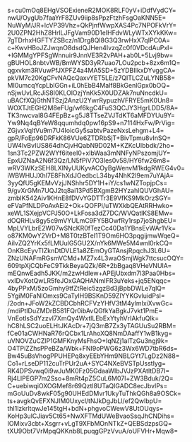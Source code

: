 s+cu0mOq8EHgVSOExieneR2MOK8RLF0yV+iDdfVydCY=
nwU/OygUb7faaYrF8ZUv9iip8sPpzFtzhFsgOaKNN5E=
NuWyM/JR+lcVP39Vhz+QkPjnfWwpXAS4Pc7NPOFkVrY=
2U0ZPN2HhZ8HrlLJFgVam90D1eIHFdvWLyWTxXYkKKw=
7gTDrhxHGFTYZSBcz/n1Drg8QI8G3Q3rwHxX7qIPC0A=
c+KwvHBoJZJwqnO8dsdQJHen4IvzqZc0f0VDcdAuPxI=
+IGMMgYPFSgWnnuir9JnnVE3R2vPAH+ab0L+5Lvj9bw=
gBUHOL8nbtvWB/BmWYSD3yR7uao7LOu2pcb+8zx6m1Q=
qgxvkm3RVuwPfJXPFZ4a4MA5SD+5zYDBIIkxDYvggCA=
pkVM7c20KgCFvNAQcQaxvYET5LE/z7QITLCZuLYNB58=
MI0umcqYcpLblGGn+iL0hEbB4Malf8BkGenlGpx0bOQ=
nSjwUvLRcJiS8I0KLOlOzjYnKk5X0UDZAk7nuNncdkU=
uBACfXQjGthNTSzj2AnzU2YwrRypuzhVFRYE5mK0Un8=
WOXTJtEGH2M8eFUg/wf6kgC4FuS3QCJY3HgrLDD5/8A=
TK3nwcval8G4FEpBz+g5J8TTseZVJTdKT6aMFDYUu9Y=
Yw9Nq4qBYeW8qqumhdq0pw16pS9+n7114HxFw/PrVig=
ZGjvxVqltVu9m7U4IoicGy5sabtvPazeNxsLehgm+L4=
gpR/FoEp96DRFkK86VUe6ZTDRbSjT+BivTpmu8vInSQ=
UW4IvBvIUS864dhCjvHQabN9D02M+KZKcUIbbdk/2ho=
1sn3Tc2PZW2WYf6iteeI0+xIbWaa3mNNFyNPszomjUY=
EpxUZNaA2N6f3Qz/LN5fPiV7O3Ies0v58/HY6fw26m8=
wRV3WKzSEH8LXlNyUUKyvACOyBgWenvM1kdgRWEG4v0=
iWBWHUJXhl7E8FhXdJOedbcL34by4NhK2I9em7uYAjA=
3yyQfU5gKEMvVzjJNShhr5DY1H+iY/cs1wNZTopjpCs=
9/gvXrGMn7UQJ2tq8ai13Pd5BXgmB2HYzahlQUVGhAU=
zmbIK542Aiv1KHnE8fDVvYGDTTr3E9VfKS9MkOrzSGY=
eFVaPfNLDPoAvAEi2+Ok+QOFPi/uTWXkbQEAtRRHwko=
xeWL1SXejpVCPJ50O+LkFosa3dZ7DC/WVQatlKS8EMw=
dOQRHLv8gy5c9mVYULmC9FY5BOwfRy1rsp7joShgbEU=
MpLVYLbrE2W07wSNcKR0fTezCc40Da1YBnsEvWAr1Vk=
o87KM0wY2VrD+M8T0tzBTeI1T9Om6HO3pqgijmwWqeQ=
AilvZQ2YrKx5fLMUulG5GU2X/nYk6MWe5M4wnl0rkCQ=
OnKBcEyvTIZknDtDVLE1a8ZEmOyGTAnsjRpqchJ3L6U=
ZNzUNAFmRGsmVCMd+MZ7x4L3waOSmjWgk7ttcsucOQY=
609tpXjCQbFeC9TkkBeyaQZk/6R+2bBgaq8VHeVNUIA=
mEQnwEadh5JKK/m2zwHdIew+APEjUbxdm7l3Paa0Hbs=
vxIDvXotQwLR5feJOxGAQHANmIFR3uYeks+jq5ENqqc=
4byPPxM/5zoGmhy9tfZtReic5zgzBd3jBpbDWLe7qlQ=
5YgiM0FaNlOmxs9CaTyIH9BSKnD59ZlYYKGvluidPsI=
/2odn+JFoW2kZCBDCbhRCFVzYHfV3tM4ylmIxiXvwGc=
/mdiPtIDuZMDrB581FQr0ibAvQGfkYaBgkJ7vkt1PmE=
VnEotIsSdYzzvI7XmQy4WxtlLEbExYtyhVrIAkfuQlk=
hC8hLSC2uoELHtJKAcDr+7jQ3mB7Zx3yTAGUuSu2RBM=
fCe01aCWHNaR76rQCbx1LrAhoXQ8NmDAaffY1wB1kyg=
uVNOVZuCZlP1GMFKnyMsFhsO+IqNZj1aITzGu3ngj9k=
O4TPiZZhsPPeBZa/Wbk+FNI9oPWG6z3Wx6WD7tbR6ds=
Bw45uBsVhogPPUHEPq8xyEEbYHm9NBLGYt7LgDz2N88=
Co1+rLseDP112cuTrPUr2uA+SYC4NXeBVSTpUsstIyg=
RK4DPSvwq0i9wJuMK0Fz05GdaaWIbJVJzPXAtltDB7I=
Rj4LIPEGP7m2Sso+8mRt4pZ5CuL6M07l+ZW3Bduk/2Q=
C+uebiwqiOXOGMef8r69Qztl8UTaQIGADC8ecJbvlPs=
mGoUuDv8wkF05g90UHEdDMvr1UkyTuThkQGh8a9OSCk=
ts+avgkQvEFXNJIM0Uxycl/tNJkDgJbLl/ef2QwlbpU=
thl1lzkrltqwJe145tgH+bdN+phgvoCWewV8UtOUqys=
KoHp3ulCJiav5Ct65+NwXFTMdUWeBvaoSsqJhCNDihs=
IOMixv3cbt+Xsgrr+vLgT9XFbMOnNTkZ+QEBSdzpsGQ=
tXU9Obt7VrMpqQKKnb8LpuqgGPzVvuA/oUFVHr+Mqw8=
